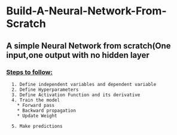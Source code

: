 # Build-A-Neural-Network-From-Scratch

## A simple Neural Network from scratch(One input,one output with no hidden layer

### <u> Steps to follow: </u>
      1. Define independent variables and dependent variable
      2. Define Hyperparameters
      3. Define Activation Function and its derivative
      4. Train the model
        * Forward pass
        * Backward propagation
        * Update Weight
        
      5. Make predictions

